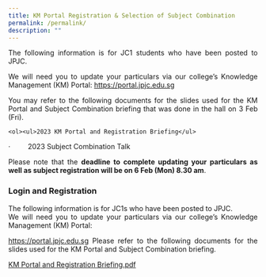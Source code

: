 ```yaml
---
title: KM Portal Registration & Selection of Subject Combination
permalink: /permalink/
description: ""
---
```

<div align=justify>

<p>The following information is for JC1 students who have been posted to JPJC.

We will need you to update your particulars via our college’s Knowledge Management (KM) Portal: <a href="https://portal.jpjc.edu.sg">https://portal.jpjc.edu.sg</a>

<p>You may refer to the following documents for the slides used for the KM Portal and Subject Combination briefing that was done in the hall on 3 Feb (Fri).</p>

	<ol><ul>2023 KM Portal and Registration Briefing</ul>

·         2023 Subject Combination Talk

Please note that the **deadline to complete updating your particulars as well as subject registration will be on 6 Feb (Mon) 8.30 am**.	
	
	
	
<h3>Login and Registration</h3>
<p>The following information is for JC1s who have been posted to JPJC.<br>
We will need you to update your particulars via our college’s Knowledge Management (KM) Portal:<br>

<a href="https://portal.jpjc.edu.sg">https://portal.jpjc.edu.sg</a>
Please refer to the following documents for the slides used for the KM Portal and Subject Combination briefing.</P>

<a href="/files/2022%20KM%20Portal%20and%20Registration%20Briefing.pdf"> KM Portal and Registration Briefing.pdf</a></div>